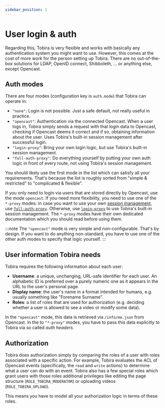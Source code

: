 ```yaml
---
sidebar_position: 1
---
```


# User login & auth

Regarding this, Tobira is very flexible and works with basically any authentication system you might want to use.
However, this comes at the cost of more work for the person setting up Tobira.
There are no out-of-the-box solutions for LDAP, OpenID connect, Shibboleth, ... or anything else, except Opencast.

## Auth modes

There are four modes (configuration key is `auth.mode`) that Tobira can operate in:

- `"none"`: Login is not possible. Just a safe default, not really useful in practice.
- `"opencast"`: Authentication via the connected Opencast. When a user logs in, Tobira simply sends a request with that login data to Opencast, checking if Opencast deems it correct and if so, obtaining information about the user. Uses Tobira's built-in session management after successful login.
- `"login-proxy"`: Bring your own login logic, but use Tobira's built-in session management.
- `"full-auth-proxy"`: Do everything yourself by putting your own auth logic in front of every route, not using Tobira's session management.

You should likely use the first mode in the list which can satisfy all your requirements.
That's because the list is roughly sorted from "simple & restricted" to "complicated & flexible".

If you only need to login via users that are stored directly by Opencast, use the mode `opencast`.
If you need more flexibility, you need to use one of the `*-proxy` modes:
in case you want to use your own [session management](in-depth#session-management), use [`full-auth-proxy`](full-auth-proxy).
Otherwise, use [`login-proxy`](login-proxy) to use Tobira's built-in session management.
The `*-proxy` modes have their own dedicated documentation which you should read before using them.

:::note
The `"opencast"` mode is very simple and non-configurable.
That's by design.
If you want to do anything non-standard, you have to use one of the other auth modes to specify that logic yourself.
:::

## User information Tobira needs

Tobira requires the following information about each user:

- **Username**: a unique, unchanging, URL-safe identifier for each user.
  An alphabetic ID is preferred over a purely numeric one as it appears in the URL to the user's personal page.
- **Display name**: the user's name in a format intended for humans, e.g. usually something like "Forename Surname".
- **Roles**: a list of roles that are used for authorization (e.g. deciding whether a user is allowed to see a video or modify some data).

In the `"opencast"` mode, this data is retrieved via `/info/me.json` from Opencast.
In the to `"*-proxy"` modes, you have to pass this data explicitly to Tobira via so called *auth headers*.

## Authorization

Tobira does authorization simply by comparing the roles of a user with roles associated with a specific action.
For example, Tobira evaluates the ACL of Opencast events (specifically, the `read` and `write` actions) to determine what a user can do with an event.
Tobira also has a few special roles which grant users with those roles additional privileges like editing the page structure (`ROLE_TOBIRA_MODERATOR`) or uploading videos (`ROLE_TOBIRA_UPLOAD`).

This means you have to model all your authorization logic in terms of these roles.
